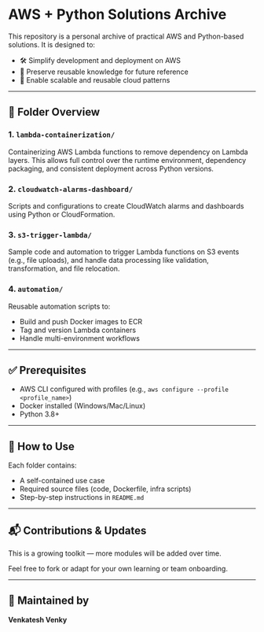 # AWS + Python Solutions Archive

This repository is a personal archive of practical AWS and Python-based solutions. It is designed to:

- 🛠️ Simplify development and deployment on AWS
- 🧠 Preserve reusable knowledge for future reference
- 🔁 Enable scalable and reusable cloud patterns

---

## 📁 Folder Overview

### 1. `lambda-containerization/`
Containerizing AWS Lambda functions to remove dependency on Lambda layers. This allows full control over the runtime environment, dependency packaging, and consistent deployment across Python versions.

### 2. `cloudwatch-alarms-dashboard/`
Scripts and configurations to create CloudWatch alarms and dashboards using Python or CloudFormation.

### 3. `s3-trigger-lambda/`
Sample code and automation to trigger Lambda functions on S3 events (e.g., file uploads), and handle data processing like validation, transformation, and file relocation.

### 4. `automation/`
Reusable automation scripts to:
- Build and push Docker images to ECR
- Tag and version Lambda containers
- Handle multi-environment workflows

---

## ✅ Prerequisites
- AWS CLI configured with profiles (e.g., `aws configure --profile <profile_name>`)
- Docker installed (Windows/Mac/Linux)
- Python 3.8+

---

## 📌 How to Use
Each folder contains:
- A self-contained use case
- Required source files (code, Dockerfile, infra scripts)
- Step-by-step instructions in `README.md`

---

## 📬 Contributions & Updates
This is a growing toolkit — more modules will be added over time.

Feel free to fork or adapt for your own learning or team onboarding.

---

## 👤 Maintained by
**Venkatesh Venky**
